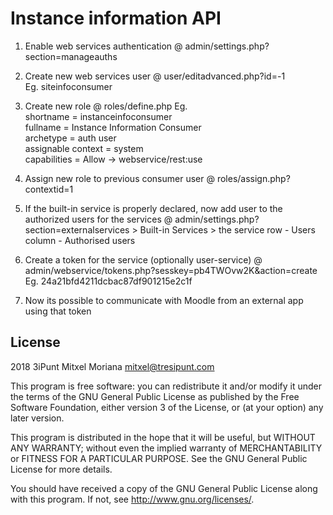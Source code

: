 # Instance information API #

1. Enable web services authentication @ admin/settings.php?section=manageauths  
  
2. Create new web services user @ user/editadvanced.php?id=-1  
Eg. siteinfoconsumer  

3. Create new role @ roles/define.php
Eg.  
shortname = instanceinfoconsumer  
fullname = Instance Information Consumer  
archetype = auth user  
assignable context = system  
capabilities = Allow -> webservice/rest:use  

4. Assign new role to previous consumer user @ roles/assign.php?contextid=1  

5. If the built-in service is properly declared, now add user to the authorized users for the services @ admin/settings.php?section=externalservices > Built-in Services > the service row - Users column - Authorised users  

6. Create a token for the service (optionally user-service) @ admin/webservice/tokens.php?sesskey=pb4TWOvw2K&action=create  
Eg. 24a21bfd4211dcbac87df901215e2c1f  

7. Now its possible to communicate with Moodle from an external app using that token  


## License ##

2018 3iPunt Mitxel Moriana <mitxel@tresipunt.com>

This program is free software: you can redistribute it and/or modify it under
the terms of the GNU General Public License as published by the Free Software
Foundation, either version 3 of the License, or (at your option) any later
version.

This program is distributed in the hope that it will be useful, but WITHOUT ANY
WARRANTY; without even the implied warranty of MERCHANTABILITY or FITNESS FOR A
PARTICULAR PURPOSE.  See the GNU General Public License for more details.

You should have received a copy of the GNU General Public License along with
this program.  If not, see <http://www.gnu.org/licenses/>.
